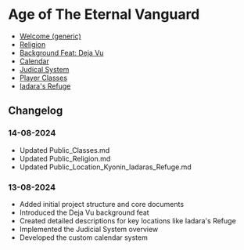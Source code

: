 # Age of The Eternal Vanguard
* [Welcome (generic)](Public/Player/Welcome.md)
* [Religion](Public/Religion.md)
* [Background Feat: Deja Vu](Public/Feat/DejaVu.md)
* [Calendar](Public/Calendar.md)
* [Judical System](Public/Judical_System.md)
* [Player Classes](Public/Classes.md)
* [Iadara's Refuge](Public/Location/Kyonin/Iadaras_Refuge.md)

## Changelog
### 14-08-2024
- Updated Public_Classes.md
- Updated Public_Religion.md
- Updated Public_Location_Kyonin_Iadaras_Refuge.md

### 13-08-2024
- Added initial project structure and core documents
- Introduced the Deja Vu background feat
- Created detailed descriptions for key locations like Iadara's Refuge
- Implemented the Judicial System overview
- Developed the custom calendar system
